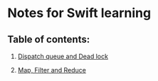 # **Notes for Swift learning**

## Table of contents:

1. [Dispatch queue and Dead lock](Dispatch_queue.md)

2. [Map, Filter and Reduce](Map_reduce.md)

